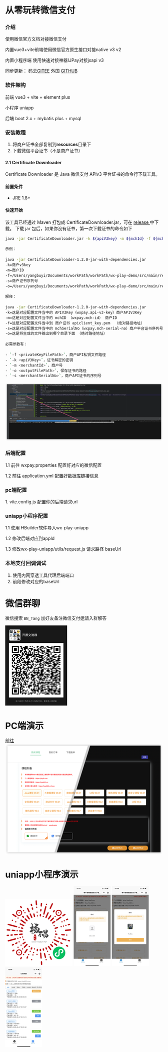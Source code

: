 # 从零玩转微信支付

### 介绍
使用微信官方文档对接微信支付 

内置vue3+vite前端使用微信官方原生接口对接native v3 v2 

内置小程序端 使用快速对接神器IJPay对接jsapi v3

同步更新： 码云[GITEE](https://gitee.com/yangbuyi/wxDemo) 外国 [GITHUB](https://github.com/yangbuyiya/wxDemo)

###  软件架构
<p> 前端 vue3 + vite + element plus
<p> 小程序 uniapp
<p> 后端 boot 2.x + mybatis plus + mysql

###  安装教程
1. 将商户证书全部复制到**resources**目录下
2. 下载微信平台证书（不是商户证书）

#### 2.1 Certificate Downloader
Certificate Downloader 是 Java 微信支付 APIv3 平台证书的命令行下载工具。
#### 前置条件
+ JRE 1.8+
#### 快速开始
该工具已经通过 Maven 打包成 CertificateDownloader.jar，可在 [release ](https://github.com/EliasZzz/CertificateDownloader/releases) 中下载。
下载 jar 包后，如果你没有证书，第一次下载证书的命令如下

```bash
java -jar CertificateDownloader.jar -k ${apiV3key} -m ${mchId} -f ${mchPrivateKeyFilePath} -s ${mchSerialNo} -o ${outputFilePath}

示例：

java -jar CertificateDownloader-1.2.0-jar-with-dependencies.jar 
-k=商户v3key 
-m=商户ID 
-f=/Users/yangbuyi/Documents/workPath/workPath/wx-play-demo/src/main/resources/apiclient_key.pem 
-s=商户证书序列号 
-o=/Users/yangbuyi/Documents/workPath/workPath/wx-play-demo/src/main/resources

解释：

java -jar CertificateDownloader-1.2.0-jar-with-dependencies.jar 
-k=这是对应配置文件当中的 APIV3Key（wxpay.api-v3-key）商户APIV3Key
-m=这是对应配置文件当中的 mchID （wxpay.mch-id） 商户ID 
-f=这是对应配置文件当中到 商户证书 apiclient_key.pem  （绝对路径地址）
-s=这是对应配置文件当中的 mchSerialNo（wxpay.mch-serial-no）商户平台证书序列号
-o=这是将生成的文件输出到哪个目录下面 （绝对路径地址）

必需参数有：

- `-f <privateKeyFilePath>`，商户API私钥文件路径
- `-k <apiV3Key>`，证书解密的密钥
- `-m <merchantId>`，商户号
- `-o <outputFilePath>`，保存证书的路径
- `-s <merchantSerialNo>`，商户API证书的序列号
```

![](https://raw.githubusercontent.com/yangbuyiya/yangbuyi-blog-images/master/picgo/2023202305281117118.png)

### 后端配置
<p> 1.1 前往 wxpay.properties 配置好对应的微信配置</p>
<p> 1.2 前往 application.yml 配置好数据库链接信息

### pc端配置
<p> 1. vite.config.js 配置你的后端请求url

### uniapp小程序配置
<p> 1.1 使用 HBuilder软件导入wx-play-uniapp
<p> 1.2 修改后端对应到appId 
<p> 1.3 修改wx-play-uniapp/utils/request.js 请求路径 baseUrl

### 本地支付回调调试
1. 使用内网穿透工具代理后端端口
2. 前段修改对应的baseUrl


# 微信群聊
微信搜索 `BN_Tang` 加好友备注微信支付邀请入群解答

<img src="https://raw.githubusercontent.com/yangbuyiya/yangbuyi-blog-images/master/picgo/2023202305281115385.png" alt="img.png" style="zoom: 25%;" />

# PC端演示
[前往](https://lzys522.cn/wx/)
![输入图片说明](doc/img/image2.png)

# uniapp小程序演示
<img src="https://raw.githubusercontent.com/yangbuyiya/yangbuyi-blog-images/master/picgo/2023202305281115722.png" alt="小程序二维码" style="zoom: 50%;" />

<img src="https://raw.githubusercontent.com/yangbuyiya/yangbuyi-blog-images/master/picgo/2023202305281115640.png" alt="img.png" style="zoom: 25%;" />
<img src="https://raw.githubusercontent.com/yangbuyiya/yangbuyi-blog-images/master/picgo/2023202305281116671.png" alt="img_1.png" style="zoom: 25%;" />
<img src="https://raw.githubusercontent.com/yangbuyiya/yangbuyi-blog-images/master/picgo/2023202305281116593.png" alt="img_2.png" style="zoom:25%;" />


